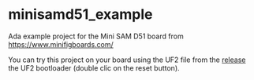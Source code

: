 # minisamd51_example
Ada example project for the Mini SAM D51 board from https://www.minifigboards.com/

You can try this project on your board using the UF2 file from the
[release](https://github.com/Fabien-Chouteau/minisamd51_example/releases) the
UF2 bootloader (double clic on the reset button).
